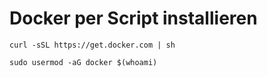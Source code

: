 # Docker per Script installieren

```
curl -sSL https://get.docker.com | sh
```

```
sudo usermod -aG docker $(whoami)
```
